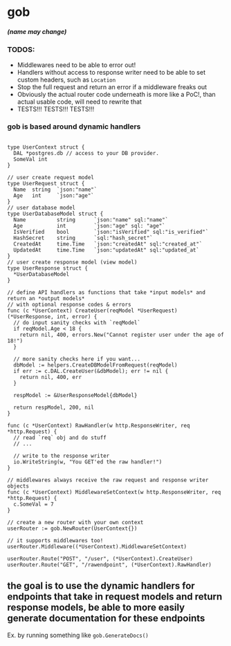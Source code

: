 # gob
##### (name may change)

### TODOS:
- Middlewares need to be able to error out!
- Handlers without access to response writer need to be able to set custom headers, such as `Location`
- Stop the full request and return an error if a middleware freaks out
- Obviously the actual router code underneath is more like a PoC!, than actual usable code, will need to rewrite that
- TESTS!!! TESTS!!! TESTS!!!

### gob is based around dynamic handlers

```golang

type UserContext struct {
  DAL *postgres.db // access to your DB provider.
  SomeVal int
}

// user create request model
type UserRequest struct {
  Name  string  `json:"name"`
  Age   int     `json:"age"`
}
// user database model
type UserDatabaseModel struct {
  Name          string      `json:"name" sql:"name"`
  Age           int         `json:"age" sql: "age"`
  IsVerified    bool        `json:"isVerified" sql:"is_verified"`
  HashSecret    string      `sql:"hash_secret"`
  CreatedAt     time.Time   `json:"createdAt" sql:"created_at"`
  UpdatedAt     time.Time   `json:"updatedAt" sql:"updated_at`
}
// user create response model (view model)
type UserResponse struct {
  *UserDatabaseModel
}

// define API handlers as functions that take *input models* and return an *output models*
// with optional response codes & errors
func (c *UserContext) CreateUser(reqModel *UserRequest) (*UserResponse, int, error) {
  // do input sanity checks with `reqModel`
  if reqModel.Age < 18 {
    return nil, 400, errors.New("Cannot register user under the age of 18!")
  }
  
  // more sanity checks here if you want...
  dbModel := helpers.CreateDBModelFromRequest(reqModel)
  if err := c.DAL.CreateUser(&dbModel); err != nil {
    return nil, 400, err
  }
  
  respModel := &UserResponseModel{dbModel}
  
  return respModel, 200, nil
}

func (c *UserContext) RawHandler(w http.ResponseWriter, req *http.Request) {
  // read `req` obj and do stuff
  // ...
  
  // write to the response writer
  io.WriteString(w, "You GET'ed the raw handler!")
}

// middlewares always receive the raw request and response writer objects
func (c *UserContext) MiddlewareSetContext(w http.ResponseWriter, req *http.Request) {
  c.SomeVal = 7
}

// create a new router with your own context
userRouter := gob.NewRouter(UserContext{})

// it supports middlewares too!
userRouter.Middleware((*UserContext).MiddlewareSetContext)

userRouter.Route("POST", "/user", (*UserContext).CreateUser)
userRouter.Route("GET", "/rawendpoint", (*UserContext).RawHandler)
```

## the goal is to use the dynamic handlers for endpoints that take in request models and return response models, be able to more easily generate documentation for these endpoints
Ex. by running something like `gob.GenerateDocs()`
